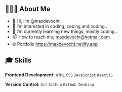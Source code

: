 ## 🙋🏼‍♂️ About Me

- 👋 Hi, I’m @maxdevocht
- 👀 I’m interested in coding, coding and coding..
- 🌱 I’m currently learning new things, mostly coding..
- 📫 How to reach me; maxdevocht@hotmail.com
- 🌐 Portfolio https://maxdevocht.netlify.app

## 🎓 Skills

**Frontend Development:** `HTML` `CSS` `JavaScript` `ReactJS`
 
**Version Control:** `Git` `Github` `Github Desktop`

